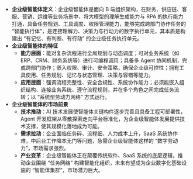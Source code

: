 * **企业级智能体定义**：企业级智能体是面向 B 端组织架构，在财务、供应链、客服、营销、运维等业务场景中，将大模型的理解生成能力与 RPA 的执行能力打通，具备任务规划、工具调度、权限管理能力，能够完成跨部门协作任务的 “智能执行体”，是连接理解力、决策力与行动力的数字执行单元，其本质是构建出 “有记忆、有判断、有行动” 的企业级任务执行单元。
* **企业级智能体的特征**
  * **能力层面**：能对复杂流程进行全局规划与动态调度；可对业务系统（如 ERP、CRM、财务系统等）进行可编程调用；具备多 Agent 协同机制，完成跨部门协作；嵌入权限、审计、安全策略，确保企业级可控性；拥有工具使用、任务规划、记忆与状态管理、决策与容错等能力。
  * **应用层面**：强调流程完整性、安全合规性、系统协作能力；必须能嵌入组织结构、连接业务系统、遵守流程规则，并在多个角色之间完成任务流转；以 “系统型劳动力网络” 方式运行。
* **企业级智能体的市场前景**
  * **技术推动**：AI 技术发展使智能体关键构件逐步完善且具备工程可部署性，Agent 开发框架从零散探索走向平台标准化，为企业级智能体发展提供技术支撑，使其规模化落地成为可能。
  * **需求拉动**：企业面临任务碎、流程细、人力成本上升，SaaS 系统协作难，中后台工作降本无门等问题，急需企业级智能体这样的 “数字劳动力”，市场需求强烈。
  * **产业变革**：企业级智能体正在颠覆传统软件、SaaS 系统的底层逻辑，推动企业围绕 “任务网络” 构建智能化组织，未来有望成为企业数字化基础设施的 “智能体集群”，市场潜力巨大。
